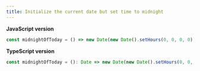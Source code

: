 ```yaml
---
title: Initialize the current date but set time to midnight
---
```


**JavaScript version**

```js
const midnightOfToday = () => new Date(new Date().setHours(0, 0, 0, 0));
```

**TypeScript version**

```js
const midnightOfToday = (): Date => new Date(new Date().setHours(0, 0, 0, 0));
```
